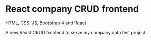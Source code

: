 # React company CRUD frontend
HTML, CSS, JS, Bootstrap 4 and React

A new React CRUD frontend to serve my company data test project
